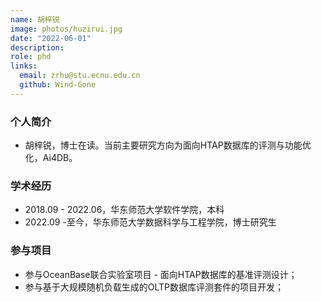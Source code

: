 ```yaml
---
name: 胡梓锐
image: photos/huzirui.jpg
date: "2022-06-01"
description: 
role: phd
links:
  email: zrhu@stu.ecnu.edu.cn
  github: Wind-Gone
---
```


### 个人简介

- 胡梓锐，博士在读。当前主要研究方向为面向HTAP数据库的评测与功能优化，Ai4DB。

### 学术经历

- 2018.09 - 2022.06，华东师范大学软件学院，本科
- 2022.09 -至今，华东师范大学数据科学与工程学院，博士研究生

### 参与项目

- 参与OceanBase联合实验室项目 - 面向HTAP数据库的基准评测设计；
- 参与基于大规模随机负载生成的OLTP数据库评测套件的项目开发；
